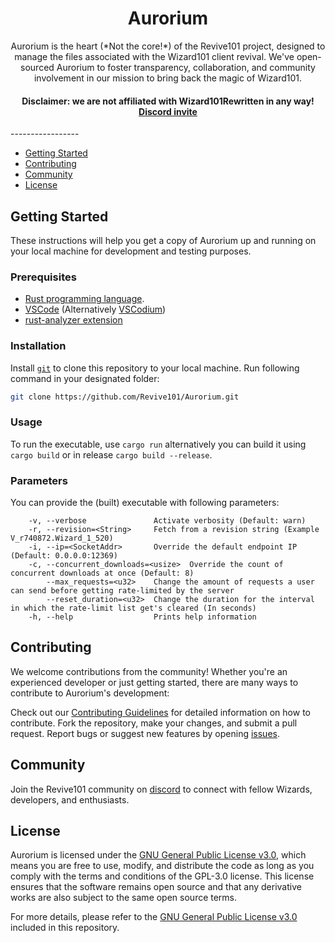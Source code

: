 <h1 align="center">Aurorium</h1>
<p align="center">Aurorium is the heart (*Not the core!*) of the Revive101 project, designed to manage the files associated with the Wizard101 client revival. We've open-sourced Aurorium to foster transparency, collaboration, and community involvement in our mission to bring back the magic of Wizard101.</p>
<h4 align="center"><b>Disclaimer:</b> we are not affiliated with Wizard101Rewritten in any way! <a href="https://discord.gg/sMFgyNRDDM">Discord invite</a></h4> 
-----------------

- [Getting Started](#getting-started)
- [Contributing](#contributing)
- [Community](#community)
- [License](#license)

## Getting Started

These instructions will help you get a copy of Aurorium up and running on your local machine for development and testing purposes.

### Prerequisites

- [Rust programming language](https://www.rust-lang.org/).
- [VSCode](https://code.visualstudio.com/) (Alternatively [VSCodium](https://vscodium.com/))
- [rust-analyzer extension](https://marketplace.visualstudio.com/items?itemName=rust-lang.rust-analyzer)

### Installation

Install [`git`](https://git-scm.com/) to clone this repository to your local machine. Run following command in your designated folder:

```bash
git clone https://github.com/Revive101/Aurorium.git
```

### Usage

To run the executable, use `cargo run` alternatively you can build it using `cargo build` or in release `cargo build --release`.

### Parameters

You can provide the (built) executable with following parameters:

```
    -v, --verbose               Activate verbosity (Default: warn)
    -r, --revision=<String>     Fetch from a revision string (Example V_r740872.Wizard_1_520)
    -i, --ip=<SocketAddr>       Override the default endpoint IP (Default: 0.0.0.0:12369)
    -c, --concurrent_downloads=<usize>  Override the count of concurrent downloads at once (Default: 8)
        --max_requests=<u32>    Change the amount of requests a user can send before getting rate-limited by the server
        --reset_duration=<u32>  Change the duration for the interval in which the rate-limit list get's cleared (In seconds)
    -h, --help                  Prints help information
```

## Contributing

We welcome contributions from the community! Whether you're an experienced developer or just getting started, there are many ways to contribute to Aurorium's development:

Check out our [Contributing Guidelines](TODO) for detailed information on how to contribute.
Fork the repository, make your changes, and submit a pull request.
Report bugs or suggest new features by opening [issues](https://github.com/Revive101/Aurorium/issues).

## Community

Join the Revive101 community on [discord](https://discord.gg/sMFgyNRDDM) to connect with fellow Wizards, developers, and enthusiasts.

## License

Aurorium is licensed under the [GNU General Public License v3.0](LICENSE.md), which means you are free to use, modify, and distribute the code as long as you comply with the terms and conditions of the GPL-3.0 license. This license ensures that the software remains open source and that any derivative works are also subject to the same open source terms.

For more details, please refer to the [GNU General Public License v3.0](LICENSE.md) included in this repository.
